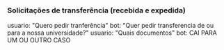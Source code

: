 ###  Solicitações de transferência (recebida e expedida)
usuario: "Quero pedir tranferência"
bot: "Quer pedir transferencia de ou para a nossa universidade?"
usuario: "Quais documentos"
bot: CAI PARA UM OU OUTRO CASO